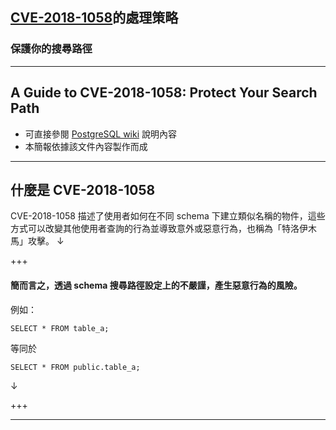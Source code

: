 ## [CVE-2018-1058](https://cve.mitre.org/cgi-bin/cvename.cgi?name=CVE-2018-1058)的處理策略
### 保護你的搜尋路徑

---

## A Guide to CVE-2018-1058: Protect Your Search Path
- 可直接參閱 [PostgreSQL wiki](https://wiki.postgresql.org/wiki/A_Guide_to_CVE-2018-1058:_Protect_Your_Search_Path) 說明內容
- 本簡報依據該文件內容製作而成

---

## 什麼是 CVE-2018-1058
CVE-2018-1058 描述了使用者如何在不同 schema 下建立類似名稱的物件，這些方式可以改變其他使用者查詢的行為並導致意外或惡意行為，也稱為「特洛伊木馬」攻擊。
↓

+++

#### 簡而言之，透過 schema 搜尋路徑設定上的不嚴謹，產生惡意行為的風險。

例如：
```
SELECT * FROM table_a;
```
等同於
```
SELECT * FROM public.table_a;
```
↓

+++

---
